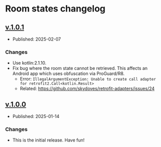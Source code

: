 # Room states changelog

## [v.1.0.1](https://github.com/EventFahrplan/roomstates/releases/tag/v.1.0.1)

* Published: 2025-02-07

### Changes

* Use kotlin:2.1.10.
* Fix bug where the room state cannot be retrieved. This affects an Android app which uses obfuscation via ProGuard/R8.
  * Error: `IllegalArgumentException: Unable to create call adapter for retrofit2.Call<kotlin.Result>`
  * Related: https://github.com/skydoves/retrofit-adapters/issues/24


## [v.1.0.0](https://github.com/EventFahrplan/roomstates/releases/tag/v.1.0.0)

* Published: 2025-01-14

### Changes

* This is the initial release. Have fun!
